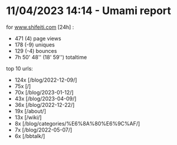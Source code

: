 # 11/04/2023 14:14 - Umami report
for www.shifeiti.com [24h] :

 - 471 (4) page views
 - 178 (-9) uniques
 - 129 (-4) bounces
 - 7h 50' 48'' (18' 59'') totaltime


top 10 urls:
 - 124x [/blog/2022-12-09/]
 - 75x [/]
 - 70x [/blog/2023-01-12/]
 - 43x [/blog/2023-04-09/]
 - 36x [/blog/2022-12-22/]
 - 19x [/about/]
 - 13x [/wiki/]
 - 8x [/blog/categories/%E6%8A%80%E6%9C%AF/]
 - 7x [/blog/2022-05-07/]
 - 6x [/bbtalk/]


